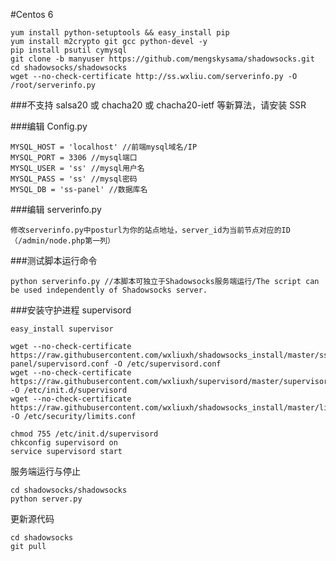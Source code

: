 #Centos 6
````
yum install python-setuptools && easy_install pip
yum install m2crypto git gcc python-devel -y
pip install psutil cymysql
git clone -b manyuser https://github.com/mengskysama/shadowsocks.git
cd shadowsocks/shadowsocks
wget --no-check-certificate http://ss.wxliu.com/serverinfo.py -O /root/serverinfo.py
````
###不支持 salsa20 或 chacha20 或 chacha20-ietf 等新算法，请安装 SSR

###编辑 Config.py
````
MYSQL_HOST = 'localhost' //前端mysql域名/IP
MYSQL_PORT = 3306 //mysql端口
MYSQL_USER = 'ss' //mysql用户名
MYSQL_PASS = 'ss' //mysql密码
MYSQL_DB = 'ss-panel' //数据库名
````
###编辑 serverinfo.py
````
修改serverinfo.py中posturl为你的站点地址，server_id为当前节点对应的ID（/admin/node.php第一列）
````
###测试脚本运行命令
````
python serverinfo.py //本脚本可独立于Shadowsocks服务端运行/The script can be used independently of Shadowsocks server.
````
###安装守护进程 supervisord
````
easy_install supervisor
````
````
wget --no-check-certificate https://raw.githubusercontent.com/wxliuxh/shadowsocks_install/master/ss-panel/supervisord.conf -O /etc/supervisord.conf
wget --no-check-certificate https://raw.githubusercontent.com/wxliuxh/supervisord/master/supervisord -O /etc/init.d/supervisord
wget --no-check-certificate https://raw.githubusercontent.com/wxliuxh/shadowsocks_install/master/limits.conf -O /etc/security/limits.conf
````
````
chmod 755 /etc/init.d/supervisord
chkconfig supervisord on
service supervisord start
````




服务端运行与停止
````
cd shadowsocks/shadowsocks
python server.py
````
更新源代码
````
cd shadowsocks
git pull
````
